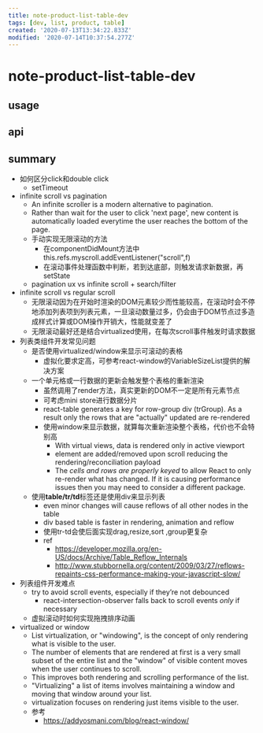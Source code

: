 ```yaml
---
title: note-product-list-table-dev
tags: [dev, list, product, table]
created: '2020-07-13T13:34:22.833Z'
modified: '2020-07-14T10:37:54.277Z'
---
```


# note-product-list-table-dev

## usage

## api

## summary

- 如何区分click和double click
  - setTimeout
- infinite scroll vs pagination
  - An infinite scroller is a modern alternative to pagination.
  - Rather than wait for the user to click 'next page', new content is automatically loaded everytime the user reaches the bottom of the page. 
  - 手动实现无限滚动的方法
    - 在componentDidMount方法中this.refs.myscroll.addEventListener("scroll",f)
    - 在滚动事件处理函数中判断，若到达底部，则触发请求新数据，再setState
  - pagination ux vs infinite scroll + search/filter
- infinite scroll vs regular scroll
  - 无限滚动因为在开始时渲染的DOM元素较少而性能较高，在滚动时会不停地添加列表项到列表元素，一旦滚动数量过多，仍会由于DOM节点过多造成样式计算或DOM操作开销大，性能就变差了
  - 无限滚动最好还是结合virtualized使用，在每次scroll事件触发时请求数据
- 列表类组件开发常见问题
  - 是否使用virtualized/window来显示可滚动的表格
    - 虚拟化要求定高，可参考react-window的VariableSizeList提供的解决方案
  - 一个单元格或一行数据的更新会触发整个表格的重新渲染
    - 虽然调用了render方法，真实更新的DOM不一定是所有元素节点
    - 可考虑mini store进行数据分片
    - react-table generates a key for row-group div (trGroup). As a result only the rows that are "actually" updated are re-rendered
    - 使用window来显示数据，就算每次重新渲染整个表格，代价也不会特别高
      - With virtual views, data is rendered only in active viewport 
      - element are added/removed upon scroll reducing the rendering/reconciliation payload
      - The *cells and rows are properly keyed* to allow React to only re-render what has changed. If it is causing performance issues then you may need to consider a different package.
  - 使用**table/tr/td**标签还是使用div来显示列表
      - even minor changes will cause reflows of all other nodes in the table
      - div based table is faster in rendering, animation and reflow
      - 使用tr-td会使后面实现drag,resize,sort ,group更复杂
      - ref
        - https://developer.mozilla.org/en-US/docs/Archive/Table_Reflow_Internals
        - http://www.stubbornella.org/content/2009/03/27/reflows-repaints-css-performance-making-your-javascript-slow/
- 列表组件开发难点
  - try to avoid scroll events, especially if they’re not debounced
    - react-intersection-observer falls back to scroll events *only* if necessary
  - 虚拟滚动时如何实现拖拽排序动画
- virtualized or window
  - List virtualization, or "windowing", is the concept of only rendering what is visible to the user. 
  - The number of elements that are rendered at first is a very small subset of the entire list and the "window" of visible content moves when the user continues to scroll. 
  - This improves both rendering and scrolling performance of the list.
  - "Virtualizing" a list of items involves maintaining a window and moving that window around your list. 
  - virtualization focuses on rendering just items visible to the user.
  - 参考
    - https://addyosmani.com/blog/react-window/
